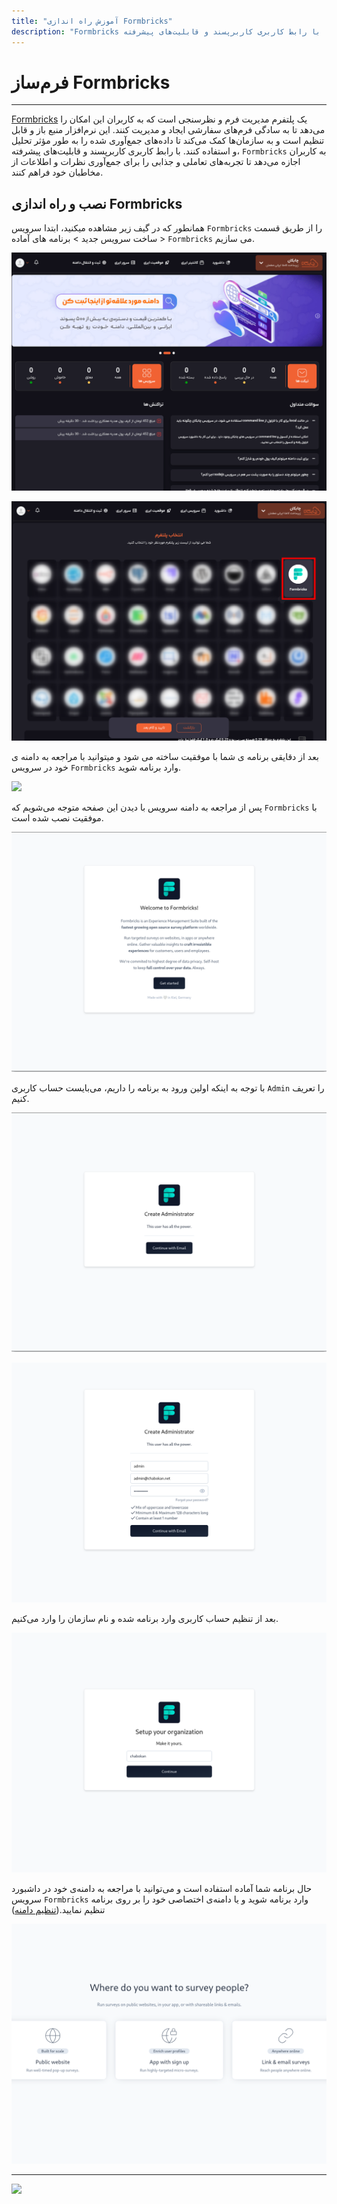 ```yaml
---
title: "آموزش راه اندازی Formbricks"
description: "Formbricks یک پلتفرم مدیریت فرم و نظرسنجی است که به کاربران این امکان را می‌دهد تا به سادگی فرم‌های سفارشی ایجاد و مدیریت کنند. این نرم‌افزار منبع باز و قابل تنظیم است و به سازمان‌ها کمک می‌کند تا داده‌های جمع‌آوری شده را به طور مؤثر تحلیل و استفاده کنند. با رابط کاربری کاربرپسند و قابلیت‌های پیشرفته، `Formbricks` به کاربران اجازه می‌دهد تا تجربه‌های تعاملی و جذابی را برای جمع‌آوری نظرات و اطلاعات از مخاطبان خود فراهم کنند."
---
```


# فرم‌ساز Formbricks
---

[Formbricks](https://chabokan.net/services/Formbricks/) یک پلتفرم مدیریت فرم و نظرسنجی است که به کاربران این امکان را می‌دهد تا به سادگی فرم‌های سفارشی ایجاد و مدیریت کنند. این نرم‌افزار منبع باز و قابل تنظیم است و به سازمان‌ها کمک می‌کند تا داده‌های جمع‌آوری شده را به طور مؤثر تحلیل و استفاده کنند. با رابط کاربری کاربرپسند و قابلیت‌های پیشرفته، `Formbricks` به کاربران اجازه می‌دهد تا تجربه‌های تعاملی و جذابی را برای جمع‌آوری نظرات و اطلاعات از مخاطبان خود فراهم کنند.

## نصب و راه اندازی Formbricks

همانطور که در گیف زیر مشاهده میکنید، ابتدا سرویس `Formbricks` را از طریق قسمت ساخت سرویس جدید > برنامه های آماده > `Formbricks` می سازیم.

![](formbricks-install.gif)

![](formbricks-platform-docs-1.png)

بعد از دقایقی برنامه ی شما با موفقیت ساخته می شود و میتوانید با مراجعه به دامنه ی خود در سرویس `Formbricks` وارد برنامه شوید.

![](formbricks-platform-docs-2.png)

پس از مراجعه به دامنه سرویس با دیدن این صفحه متوجه می‌شویم که `Formbricks` با موفقیت نصب شده است.

![](formbricks-platform-docs-3.png)

با توجه به اینکه اولین ورود به برنامه را داریم، می‌بایست حساب کاربری `Admin` را تعریف کنیم.

![](formbricks-platform-docs-4.png)

![](formbricks-platform-docs-5.png)

بعد از تنظیم حساب کاربری وارد برنامه شده و نام سازمان را وارد می‌کنیم. 

![](formbricks-platform-docs-6.png)

حال برنامه شما آماده استفاده است و می‌توانید با مراجعه به دامنه‌ی خود در داشبورد سرویس `Formbricks` وارد برنامه شوید و یا دامنه‌ی اختصاصی خود را بر روی برنامه تنظیم نمایید.([تنظیم دامنه](https://docs.chabokan.net/domains/))

![](formbricks-platform-docs-7.png)

---
<a href="https://hub.chabokan.net/fa/services/create/Formbricks" ><img src="https://s1.chabokan.net/docs/images/Formbricks-banner.png" /></a>